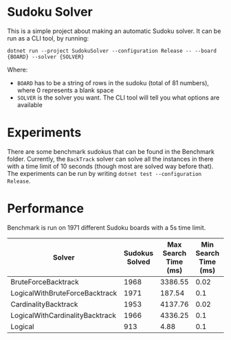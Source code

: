 # Sudoku Solver
This is a simple project about making an automatic Sudoku solver.
It can be run as a CLI tool, by running:

`dotnet run --project SudokuSolver --configuration Release -- --board {BOARD} --solver {SOLVER}`

Where:
* `BOARD` has to be a string of rows in the sudoku (total of 81 numbers), where 0 represents a blank space
* `SOLVER` is the solver you want. The CLI tool will tell you what options are available

# Experiments
There are some benchmark sudokus that can be found in the Benchmark folder.
Currently, the `BackTrack` solver can solve all the instances in there with a time limit of 10 seconds (though most are solved way before that).
The experiments can be run by writing `dotnet test --configuration Release`.

# Performance
Benchmark is run on 1971 different Sudoku boards with a 5s time limit.


| Solver | Sudokus Solved | Max Search Time (ms) | Min Search Time (ms) | Average Search Time (ms) |
| - | - | - | - | - |
| BruteForceBacktrack | 1968 | 3386.55 | 0.02 | 29.17 |
| LogicalWithBruteForceBacktrack | 1971 | 187.54 | 0.1 | 4.87 |
| CardinalityBacktrack | 1953 | 4137.76 | 0.02 | 125.09 |
| LogicalWithCardinalityBacktrack | 1966 | 4336.25 | 0.1 | 69.69 |
| Logical | 913 | 4.88 | 0.1 | 0.72 |
